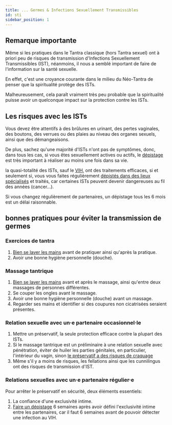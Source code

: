 ```yaml
---
title: ... Germes & Infections Sexuellement Transmissibles
id: sti
sidebar_position: 1
---
```


## Remarque importante

Même si les pratiques dans le Tantra classique (hors Tantra sexuel) ont à priori peu de risques de transmission d'Infections Sexuellement Transmissibles (IST), néanmoins, il nous a semblé important de faire de l'information sur la santé sexuelle.

En effet, c'est une croyance courante dans le milieu du Néo-Tantra de penser que la spiritualité protège des ISTs.

Malheureusement, cela paraît vraiment très peu probable que la spiritualité puisse avoir un quelconque impact sur la protection contre les ISTs.

## Les risques avec les ISTs

Vous devez être attentifs à des brûlures en urinant, des pertes vaginales, des boutons, des verrues ou des plaies au niveau des organes sexuels, ainsi que des démangeaisons.

De plus, sachez qu'une majorité d'ISTs n'ont pas de symptômes, donc, dans tous les cas, si vous êtes sexuellement actives ou actifs, le [dépistage](https://www.sida-info-service.org/annuaire/) est très important à réaliser au moins une fois dans sa vie.

la quasi-totalité des ISTs, sauf le [VIH](https://preventionsida.org/fr/vih/le-vih-cest-quoi/), ont des traitements efficaces, si et seulement si, vous vous faites régulièrement [dépistés dans des lieux spécialisés](https://www.sida-info-service.org/annuaire/) et traités, car certaines ISTs peuvent devenir dangereuses au fil des années (cancer...).

Si vous changez régulièrement de partenaires, un dépistage tous les 6 mois est un délai raisonnable.

## bonnes pratiques pour éviter la transmission de germes

### Exercices de tantra

1. [Bien se laver les mains](https://www.cdc.gov/handwashing/lang/when-how-handwashing-fr.html) avant de pratiquer ainsi qu'après la pratique.
1. Avoir une bonne hygiène personnelle (douche).

### Massage tantrique

1. [Bien se laver les mains](https://www.cdc.gov/handwashing/lang/when-how-handwashing-fr.html) avant et après le massage, ainsi qu'entre deux massages de personnes différentes.
1. Se couper les ongles avant le massage.
1. Avoir une bonne hygiène personnelle (douche) avant un massage.
1. Regarder ses mains et identifier si des coupures non cicatrisées seraient présentes.

### Relation sexuelle avec un·e partenaire occasionnel·le

1. Mettre un préservatif, la seule protection efficace contre la plupart des ISTs.
1. Si le massage tantrique est un préliminaire à une relation sexuelle avec pénétration, éviter de huiler les parties génitales, en particulier, l'intérieur du vagin, sinon [le préservatif a des risques de  craquage](https://www.sida-info-service.org/comment-limiter-les-risques-de/)
1. Même s'il y a moins de risques, les fellations ainsi que les cunnilingus ont des risques de transmission d'IST.

### Relations sexuelles avec un·e partenaire régulier·e

Pour arrêter le préservatif en sécurité, deux éléments essentiels:

1. La confiance d'une exclusivité intime.
1. [Faire un dépistage](https://www.sida-info-service.org/annuaire/) 6 semaines après avoir défini l'exclusivité intime entre les partenaires, car il faut 6 semaines avant de pouvoir détecter une infection au VIH.
